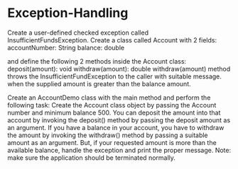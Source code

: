 # Exception-Handling



Create a user-defined checked exception called InsufficientFundsException. 
Create a class called Account with 2 fields: 
accountNumber: String 
balance: double 

and define the following 2 methods inside the Account class: 
deposit(amount): void 
withdraw(amount): double 
withdraw(amount) method throws the InsufficientFundException to the caller with suitable message. when the supplied amount is greater than the balance amount. 

Create an AccountDemo class with the main method and perform the following task: 
Create the Account class object by passing the Account number and minimum balance 500. You can deposit the amount into that account by invoking the deposit() method by passing the deposit amount as an argument. 
If you have a balance in your account, you have to withdraw the amount by invoking the withdraw() method by passing a suitable amount as an argument. But, if your requested amount is more than the available balance, handle the exception and print the proper message. 
Note: make sure the application should be terminated normally.
